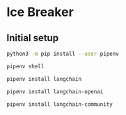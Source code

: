 # Ice Breaker

## Initial setup

```bash
python3 -m pip install --user pipenv
```

```bash
pipenv shell
```

```bash
pipenv install langchain
```

```bash
pipenv install langchain-openai
```

```bash
pipenv install langchain-community
```

